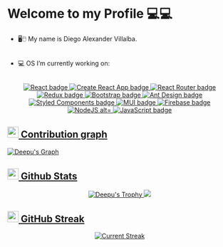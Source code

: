 
# Welcome to my Profile 💻💻

- 🖥️🖱️ My name is Diego Alexander Villalba. </br></br>


- 💻 OS  I’m currently working on:</br></br>

<div align="center">
  <a target="_blank" href="https://reactjs.org/">
    <img title="React" alt="React badge" src="https://img.shields.io/badge/18.2.0-React-61DAFB?style&logo=react" />
  </a>
  <a target="_blank" href="https://reactjs.org/">
    <img title="Create React App" alt="Create React App badge" src="https://img.shields.io/badge/18.2.0-Create%20React%20App-09D3AC?style&logo=create-react-app" />
  </a>
  <a target="_blank" href="https://reactrouter.com/">
    <img title="React Router" alt="React Router badge" src="https://img.shields.io/badge/6.3.0-React%20Router-CA4245?style&logo=react-router" />
  </a>
  <a target="_blank" href="https://redux.js.org/">
    <img title="Redux" alt="Redux badge" src="https://img.shields.io/badge/8.0.2-Redux-764ABC?style&logo=redux" />
  </a>
  <a target="_blank" href="https://getbootstrap.com/">
    <img title="Bootstrap" alt="Bootstrap badge" src="https://img.shields.io/badge/v.5.1-Bootstrap-7952B3?style&logo=bootstrap" />
  </a>
  <a target="_blank" href="https://ant.design/">
    <img title="Ant Design" alt="Ant Design badge" src="https://img.shields.io/badge/4.21.5-Ant%20Design-0170FE?style&logo=ant-design" />
  </a>
  <a target="_blank" href="https://styled-components.com/">
    <img title="Styled Components" alt="Styled Components badge" src="https://img.shields.io/badge/5.3.5-Styled%20Components-DB7093?style&logo=styled-components" />
  </a>
  <a target="_blank" href="https://mui.com/">
    <img title="Material UI" alt="MUI badge" src="https://img.shields.io/badge/5.3.5-MUI-007FFF?style&logo=mui" />
  </a>
  <a target="_blank" href="https://firebase.google.com/">
    <img title="Firebase" alt="Firebase badge" src="https://img.shields.io/badge/9.9.0-Firebase-FFCA28?style&logo=firebase" />
  </a>
  <a target="_blank" href="https://nodejs.org">
    <img title="NodeJS alt="NodeJS badge" src="https://img.shields.io/badge/18.6.0-NodeJS-339933?style&logo=node.js" />
  </a>
  <a target="_blank" href="https://www.javascript.com/">
    <img title="JavaScript" alt="JavaScript badge" src="https://img.shields.io/badge/ES6-JavaScript-FFCA28?style&logo=javascript" />
  </div>
  

  ## <img src="https://cdn.dribbble.com/users/3052691/screenshots/6178918/coding.gif" width="25"> <b>Contribution graph</b>
  
![Deepu's Graph](https://activity-graph.herokuapp.com/graph?username=Villalbad10&area=true&hide_border=true&theme=dracula)


## <img src="https://i0.wp.com/codemyui.com/wp-content/uploads/2017/03/hero-section-animation.gif?fit=880%2C440&ssl=1" width="25"> <b>Github Stats</b>

 <div align="center">   
  
![Deepu's Trophy](https://github-profile-trophy.vercel.app/?username=Villalbad10&theme=dracula&column=4&no-frame=true)
     <img src="https://github-readme-stats.vercel.app/api/top-langs/?username=Villalbad10&theme=dracula&layout=compact)](https://github.com/Villalbad10/github-readme-stats"/>
 
  </div>
   
## <img src="https://cdn.dribbble.com/users/3052691/screenshots/6178918/coding.gif" width="25"> <b>GitHub Streak</b>

<p align="center"> <img alt="Current Streak" src="https://github-readme-streak-stats.herokuapp.com/?user=Villalbad10&theme=dark" /> </p>
  
